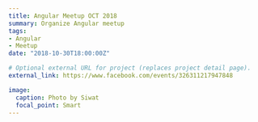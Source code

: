 ```yaml
---
title: Angular Meetup OCT 2018
summary: Organize Angular meetup
tags:
- Angular
- Meetup
date: "2018-10-30T18:00:00Z"

# Optional external URL for project (replaces project detail page).
external_link: https://www.facebook.com/events/326311217947848

image:
  caption: Photo by Siwat
  focal_point: Smart
---
```

